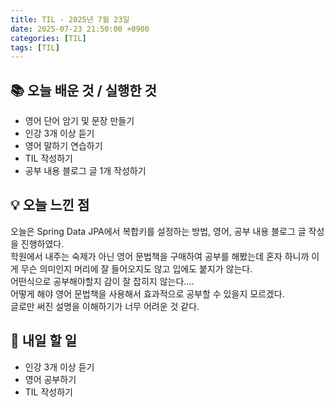 ```yaml
---
title: TIL - 2025년 7월 23일
date: 2025-07-23 21:50:00 +0900
categories: [TIL]
tags: [TIL]
---
```


## 📚 **오늘 배운 것 / 실행한 것**

- 영어 단어 암기 및 문장 만들기
- 인강 3개 이상 듣기
- 영어 말하기 연습하기
- TIL 작성하기
- 공부 내용 블로그 글 1개 작성하기

## 💡 **오늘 느낀 점**

오늘은 Spring Data JPA에서 복합키를 설정하는 방법, 영어, 공부 내용 블로그 글 작성을 진행하였다.<br>
학원에서 내주는 숙제가 아닌 영어 문법책을 구매하여 공부를 해봤는데 혼자 하니까 이게 무슨 의미인지 머리에 잘 들어오지도 않고 입에도 붙지가 않는다.<br>
어떤식으로 공부해야할지 감이 잘 잡히지 않는다....<br>
어떻게 해야 영어 문법책을 사용해서 효과적으로 공부할 수 있을지 모르겠다.<br>
글로만 써진 설명을 이해하기가 너무 어려운 것 같다.

## 🎯 **내일 할 일**

- 인강 3개 이상 듣기
- 영어 공부하기
- TIL 작성하기